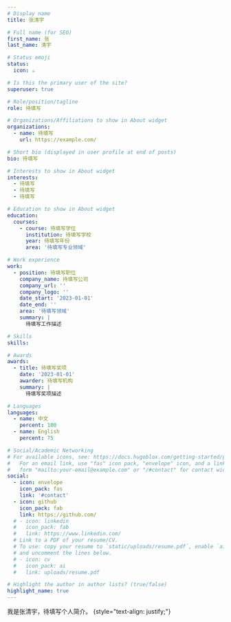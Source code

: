 ```yaml
---
# Display name
title: 张清宇

# Full name (for SEO)
first_name: 张
last_name: 清宇

# Status emoji
status:
  icon: ☕️

# Is this the primary user of the site?
superuser: true

# Role/position/tagline
role: 待填写

# Organizations/Affiliations to show in About widget
organizations:
  - name: 待填写
    url: https://example.com/

# Short bio (displayed in user profile at end of posts)
bio: 待填写

# Interests to show in About widget
interests:
  - 待填写
  - 待填写
  - 待填写

# Education to show in About widget
education:
  courses:
    - course: 待填写学位
      institution: 待填写学校
      year: 待填写年份
      area: '待填写专业领域'

# Work experience
work:
  - position: 待填写职位
    company_name: 待填写公司
    company_url: ''
    company_logo: ''
    date_start: '2023-01-01'
    date_end: ''
    area: '待填写领域'
    summary: |
      待填写工作描述

# Skills
skills:

# Awards
awards:
  - title: 待填写奖项
    date: '2023-01-01'
    awarder: 待填写机构
    summary: |
      待填写奖项描述

# Languages
languages:
  - name: 中文
    percent: 100
  - name: English
    percent: 75

# Social/Academic Networking
# For available icons, see: https://docs.hugoblox.com/getting-started/page-builder/#icons
#   For an email link, use "fas" icon pack, "envelope" icon, and a link in the
#   form "mailto:your-email@example.com" or "/#contact" for contact widget.
social:
  - icon: envelope
    icon_pack: fas
    link: '#contact'
  - icon: github
    icon_pack: fab
    link: https://github.com/
  # - icon: linkedin
  #   icon_pack: fab
  #   link: https://www.linkedin.com/
  # Link to a PDF of your resume/CV.
  # To use: copy your resume to `static/uploads/resume.pdf`, enable `ai` icons in `params.yaml`,
  # and uncomment the lines below.
  # - icon: cv
  #   icon_pack: ai
  #   link: uploads/resume.pdf

# Highlight the author in author lists? (true/false)
highlight_name: true
---
```


我是张清宇，待填写个人简介。
{style="text-align: justify;"}